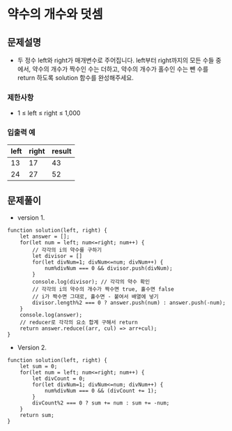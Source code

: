 # 약수의 개수와 덧셈
## 문제설명
- 두 정수 left와 right가 매개변수로 주어집니다. left부터 right까지의 모든 수들 중에서, 약수의 개수가 짝수인 수는 더하고, 약수의 개수가 홀수인 수는 뺀 수를 return 하도록 solution 함수를 완성해주세요.

### 제한사항
- 1 ≤ left ≤ right ≤ 1,000

### 입출력 예
| left	| right	| result |
|-----|-----|-----|
| 13	| 17	| 43 |
| 24	| 27	| 52 |

## 문제풀이
- version 1.
```
function solution(left, right) {
    let answer = [];
    for(let num = left; num<=right; num++) {
        // 각각의 i의 약수를 구하기
        let divisor = []
        for(let divNum=1; divNum<=num; divNum++) {
            num%divNum === 0 && divisor.push(divNum);
        }
        console.log(divisor); // 각각의 약수 확인
        // 각각의 i의 약수의 개수가 짝수면 true, 홀수면 false
        // i가 짝수면 그대로, 홀수면 - 붙여서 배열에 넣기
        divisor.length%2 === 0 ? answer.push(num) : answer.push(-num);
    }
    console.log(answer);
    // reducer로 각각의 요소 합계 구해서 return
    return answer.reduce((arr, cul) => arr+cul);
}
```

- Version 2.
```
function solution(left, right) {
    let sum = 0;
    for(let num = left; num<=right; num++) {
        let divCount = 0;
        for(let divNum=1; divNum<=num; divNum++) {
            num%divNum === 0 && (divCount += 1);
        }
        divCount%2 === 0 ? sum += num : sum += -num;
    }
    return sum;
}
```
